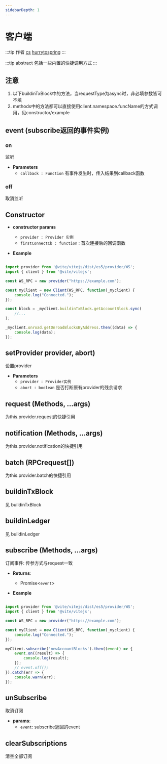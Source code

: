 ```yaml
---
sidebarDepth: 1
---
```

# 客户端

:::tip 作者
[cs](https://github.com/lovelycs)
[hurrytospring](https://github.com/hurrytospring)
:::

:::tip abstract
包括一些内置的快捷调用方式
:::

## 注意 
1. 以下buildinTxBlock中的方法，当requestType为async时，非必填参数皆可不填
2. methods中的方法都可以直接使用client.namespace.funcName的方式调用，见constructor/example

## event (subscribe返回的事件实例)

### on
监听

- **Parameters**
    * `callback : Function` 有事件发生时，传入结果到callback函数

### off
取消监听

## Constructor

- **constructor params**
    - `provider : Provider 实例`
    - `firstConnectCb : function` : 首次连接后的回调函数

- **Example**

```javascript

import provider from '@vite/vitejs/dist/es5/provider/WS';
import { client } from '@vite/vitejs';

const WS_RPC = new provider("https://example.com");

const myClient = new Client(WS_RPC, function(_myclient) {
    console.log("Connected.");
});

const block = _myclient.buildinTxBlock.getAccountBlock.sync(
    //...
);

_myclient.onroad.getOnroadBlocksByAddress.then((data) => {
    console.log(data);
});

```

## setProvider provider, abort)
设置provider

- **Parameters**
    * `provider : Provider实例`
    * `abort : boolean` 是否打断原有provider的残余请求

## request (Methods, ...args)
为this.provider.request的快捷引用

## notification (Methods, ...args)
为this.provider.notification的快捷引用

## batch (RPCrequest[])
为this.provider.batch的快捷引用

## buildinTxBlock
见 buildinTxBlock

## buildinLedger
见 buildinLedger

## subscribe (Methods, ...args)
订阅事件: 传参方式与request一致

- **Returns**:
    - Promise<`event`>

- **Example**

```javascript

import provider from '@vite/vitejs/dist/es5/provider/WS';
import { client } from '@vite/vitejs';

const WS_RPC = new provider("https://example.com");

const myClient = new Client(WS_RPC, function(_myclient) {
    console.log("Connected.");
});

myClient.subscribe('newAccountBlocks').then((event) => {
    event.on((result) => {
        console.log(result);
    });
    // event.off();
}).catch(err => {
    console.warn(err);
});

```

## unSubscribe
取消订阅

- **params**: 
  * `event`: subscribe返回的event

## clearSubscriptions
清空全部订阅
